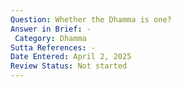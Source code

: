```yaml
---
Question: Whether the Dhamma is one?
Answer in Brief: -
 Category: Dhamma
Sutta References: -
Date Entered: April 2, 2025
Review Status: Not started
---
```

